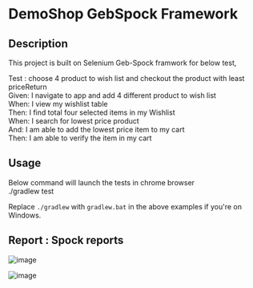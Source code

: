 # DemoShop GebSpock Framework

## Description
This project is built on Selenium Geb-Spock framwork for below test,

Test : choose 4 product to wish list and checkout the product with least priceReturn <br />
Given: I navigate to app and add 4 different product to wish list <br />
When: I view my wishlist table <br />
Then: I find total four selected items in my Wishlist <br />
When: I search for lowest price product <br />
And: I am able to add the lowest price item to my cart <br />
Then: I am able to verify the item in my cart <br />

## Usage
Below command will launch the tests in chrome browser <br />
    ./gradlew test

Replace `./gradlew` with `gradlew.bat` in the above examples if you're on Windows.


## Report : Spock reports

![image](https://user-images.githubusercontent.com/79200285/158280835-376f359f-95d5-4e13-b009-1d8bf0a7ee99.png)


![image](https://user-images.githubusercontent.com/79200285/158280676-cb44d661-ffb1-4696-8394-e4c5b57c5a05.png)

